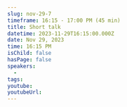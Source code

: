 ```yaml
---
slug: nov-29-7
timeframe: 16:15 - 17:00 PM (45 min)
title: Short talk
datetime: 2023-11-29T16:15:00.000Z
date: Nov 29, 2023
time: 16:15 PM
isChild: false
hasPage: false
speakers:
  -
tags:
youtube:
youtubeUrl:
---
```

